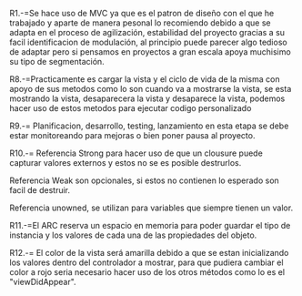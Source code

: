 R1.-=Se hace uso de MVC ya que es el patron de diseño con el que he trabajado y aparte de manera pesonal lo recomiendo debido a que se adapta en el proceso de agilización, estabilidad del proyecto gracias a su facil identificacion de modulación, al principio puede parecer algo tedioso de adaptar pero si pensamos en proyectos a gran escala apoya muchisimo su tipo de segmentación.

R8.-=Practicamente es cargar la vista y  el ciclo de vida de la misma con apoyo de sus metodos como lo son cuando va a mostrarse la vista, se esta mostrando la vista, desaparecera la vista y desaparece la vista, podemos hacer uso de estos metodos para ejecutar codigo personalizado

R9.-= Planificacion, desarrollo, testing, lanzamiento en esta etapa se debe estar monitoreando para mejoras o bien poner pausa al proyecto.


R10.-=
Referencia Strong para hacer uso de que un clousure puede capturar valores externos y estos no se es posible destrurlos.

Referencia Weak son opcionales, si estos no contienen lo esperado son facil de destruir.

Referencia unowned, se utilizan para variables que siempre tienen un valor. 

R11.-=El ARC reserva un espacio en memoria para poder guardar el tipo de instancia y los valores de cada una de las propiedades del objeto.

R12.-= El color de la vista será amarilla debido a que se estan inicializando los valores dentro del controlador a mostrar, para que pudiera cambiar el color a rojo seria necesario hacer uso de los otros métodos como lo es el "viewDidAppear".
